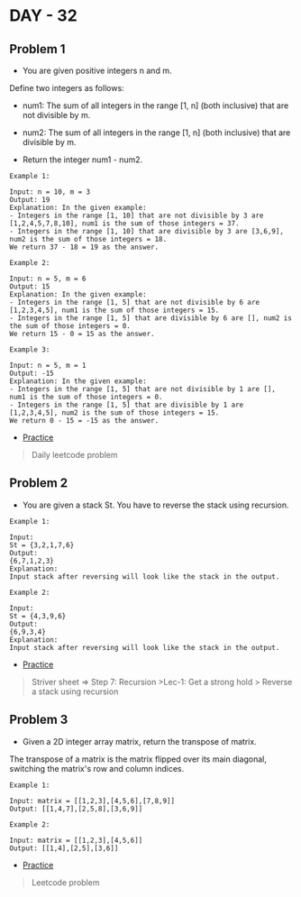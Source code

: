 # DAY - 32

## Problem 1
- You are given positive integers n and m.

Define two integers as follows:

- num1: The sum of all integers in the range [1, n] (both inclusive) that are not divisible by m.
- num2: The sum of all integers in the range [1, n] (both inclusive) that are divisible by m.

- Return the integer num1 - num2.

```
Example 1:

Input: n = 10, m = 3
Output: 19
Explanation: In the given example:
- Integers in the range [1, 10] that are not divisible by 3 are [1,2,4,5,7,8,10], num1 is the sum of those integers = 37.
- Integers in the range [1, 10] that are divisible by 3 are [3,6,9], num2 is the sum of those integers = 18.
We return 37 - 18 = 19 as the answer.

Example 2:

Input: n = 5, m = 6
Output: 15
Explanation: In the given example:
- Integers in the range [1, 5] that are not divisible by 6 are [1,2,3,4,5], num1 is the sum of those integers = 15.
- Integers in the range [1, 5] that are divisible by 6 are [], num2 is the sum of those integers = 0.
We return 15 - 0 = 15 as the answer.

Example 3:

Input: n = 5, m = 1
Output: -15
Explanation: In the given example:
- Integers in the range [1, 5] that are not divisible by 1 are [], num1 is the sum of those integers = 0.
- Integers in the range [1, 5] that are divisible by 1 are [1,2,3,4,5], num2 is the sum of those integers = 15.
We return 0 - 15 = -15 as the answer.

```

- [Practice](https://leetcode.com/problems/divisible-and-non-divisible-sums-difference/description/?envType=daily-question&envId=2025-05-27)

> Daily leetcode problem

## Problem 2
- You are given a stack St. You have to reverse the stack using recursion.

```
Example 1:

Input:
St = {3,2,1,7,6}
Output:
{6,7,1,2,3}
Explanation:
Input stack after reversing will look like the stack in the output.

Example 2:

Input:
St = {4,3,9,6}
Output:
{6,9,3,4}
Explanation:
Input stack after reversing will look like the stack in the output.
```
- [Practice](https://www.geeksforgeeks.org/problems/reverse-a-stack/1)

> Striver sheet => Step 7: Recursion >Lec-1: Get a strong hold > Reverse a stack using recursion

## Problem 3
- Given a 2D integer array matrix, return the transpose of matrix.

The transpose of a matrix is the matrix flipped over its main diagonal, switching the matrix's row and column indices.

```
Example 1:

Input: matrix = [[1,2,3],[4,5,6],[7,8,9]]
Output: [[1,4,7],[2,5,8],[3,6,9]]

Example 2:

Input: matrix = [[1,2,3],[4,5,6]]
Output: [[1,4],[2,5],[3,6]]
```
- [Practice](hhttps://leetcode.com/problems/transpose-matrix/description/)

> Leetcode problem